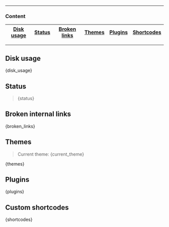<meta name="viewport" content="width=device-width, initial-scale=1">
<link rel="stylesheet" href="{css_file}">
<style>
    .markdown-body {{
        box-sizing: border-box;
        min-width: 200px;
        max-width: 700px;
        margin: 0 auto;
        padding: 20px;
    }}
</style>
<article class="markdown-body">

***

### Content

[Disk usage](#disk-usage) | [Status](#status) | [Broken links](#broken-internal-links) | [Themes](#themes) | [Plugins](#plugins) | [Shortcodes](#custom-shortcodes)
--- | --- | --- | --- | --- | ---

***

## Disk usage

{disk_usage}

## Status

> {status}

## Broken internal links

{broken_links}

## Themes

> Current theme: {current_theme}

{themes}

## Plugins

{plugins}

## Custom shortcodes

{shortcodes}

</article>
